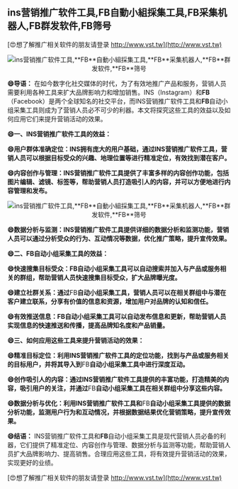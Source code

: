 ## **ins营销推广软件工具,**FB**自動小組採集工具,**FB**采集机器人,**FB**群发软件,**FB**筛号**

[😍想了解推广相关软件的朋友请登录 http://www.vst.tw](http://www.vst.tw)

 <center><img src="https://vst.tw/MP4/tuiguang/png/2.png" alt="ins营销推广软件工具,**FB**自動小組採集工具,**FB**采集机器人,**FB**群发软件,**FB**筛号"></center>

**😄导语：**
在如今数字化社交媒体的时代，为了有效地推广产品和服务，营销人员需要利用各种工具来扩大品牌影响力和增加销售。INS（Instagram）和**FB**（Facebook）是两个全球知名的社交平台，而INS营销推广软件工具和**FB**自动小组采集工具则成为了营销人员必不可少的利器。本文将探究这些工具的效益以及如何应用它们来提升营销活动的效果。

**😄一、INS营销推广软件工具的效益：**

**😄用户群体准确定位：INS拥有庞大的用户基础，通过INS营销推广软件工具，营销人员可以根据目标受众的兴趣、地理位置等进行精准定位，有效找到潜在客户。**

**😄内容创作与管理：INS营销推广软件工具提供了丰富多样的内容创作功能，包括图片编辑、滤镜、标签等，帮助营销人员打造吸引人的内容，并可以方便地进行内容管理和发布。**

 <center><img src="https://vst.tw/MP4/tuiguang/png/5.png" alt="ins营销推广软件工具,**FB**自動小組採集工具,**FB**采集机器人,**FB**群发软件,**FB**筛号"></center>

**😄数据分析与监测：INS营销推广软件工具提供详细的数据分析和监测功能，营销人员可以通过分析受众的行为、互动情况等数据，优化推广策略，提升宣传效果。**

**😄二、**FB**自动小组采集工具的效益：**

**😄快速搜集目标受众：**FB**自动小组采集工具可以自动搜索并加入与产品或服务相关的群组，帮助营销人员快速搜集目标受众，扩大品牌曝光度。**

**😄建立社群关系：通过**FB**自动小组采集工具，营销人员可以在相关群组中与潜在客户建立联系，分享有价值的信息和资源，增加用户对品牌的认知和信任。**

**😄有效推送信息：**FB**自动小组采集工具可以自动发布信息和更新，帮助营销人员实现信息的快速推送和传播，提高品牌知名度和产品销量。**

**😄三、如何应用这些工具来提升营销活动的效果：**

**😄精准目标定位：利用INS营销推广软件工具的定位功能，找到与产品或服务相关的目标用户，并将其导入到**FB**自动小组采集工具中进行深度互动。**

**😄创作吸引人的内容：通过INS营销推广软件工具提供的丰富功能，打造精美的内容，吸引用户的关注，并通过**FB**自动小组采集工具在相关群组中分享这些内容。**

**😄数据分析与优化：利用INS营销推广软件工具和**FB**自动小组采集工具提供的数据分析功能，监测用户行为和互动情况，并根据数据结果优化营销策略，提升宣传效果。**

**😄结语：**
INS营销推广软件工具和**FB**自动小组采集工具是现代营销人员必备的利器，它们提供了精准定位、内容创作与管理、数据分析与监测等功能，帮助营销人员扩大品牌影响力、提高销售。合理应用这些工具，将有效提升营销活动的效果，实现更好的业绩。

[😍想了解推广相关软件的朋友请登录 http://www.vst.tw](http://www.vst.tw)



